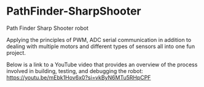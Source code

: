 # PathFinder-SharpShooter
Path Finder Sharp Shooter robot

Applying the principles of PWM, ADC serial communication in addition to dealing with multiple motors and different types of sensors all into one fun project.

Below is a link to a YouTube video that provides an overview of the process involved in building, testing, and debugging the robot: https://youtu.be/mEbk1Hov6x0?si=vkByN6MTu5RHpCPF
